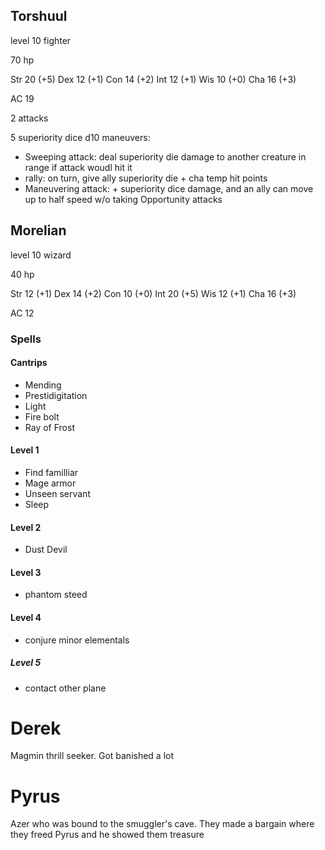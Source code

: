 ## Torshuul

level 10 fighter

70 hp

Str 20 (+5)
Dex 12 (+1)
Con 14 (+2)
Int 12 (+1)
Wis 10 (+0)
Cha 16 (+3)

AC 19

2 attacks

5 superiority dice d10
maneuvers:
* Sweeping attack: deal superiority die damage to another creature in range if attack woudl hit it
* rally: on turn, give ally superiority die + cha temp hit points
* Maneuvering attack: + superiority dice damage, and an ally can move up to half speed w/o taking Opportunity attacks

## Morelian

level 10 wizard

40 hp

Str 12 (+1)
Dex 14 (+2)
Con 10 (+0)
Int 20 (+5)
Wis 12 (+1)
Cha 16 (+3)

AC 12

### Spells

#### Cantrips
* Mending
* Prestidigitation
* Light
* Fire bolt
* Ray of Frost

#### Level 1
* Find familliar
* Mage armor
* Unseen servant
* Sleep

#### Level 2
* Dust Devil

#### Level 3
* phantom steed


#### Level 4
* conjure minor elementals

##### Level 5
* contact other plane

# Derek

Magmin thrill seeker. Got banished a lot

# Pyrus

Azer who was bound to the smuggler's cave. They made a bargain where they freed Pyrus and he showed them treasure